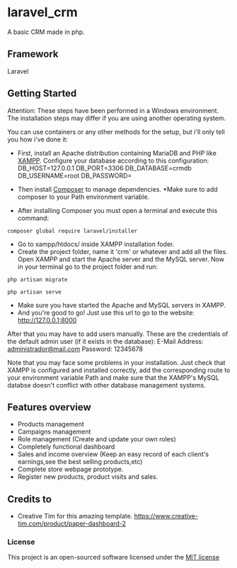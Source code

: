 # laravel_crm

A basic CRM made in php.

## Framework

Laravel

## Getting Started

Attention: These steps have been performed in a Windows environment. The installation steps may differ if you are using another operating system.

You can use containers or any other methods for the setup, but i'll only tell you how i've done it:

- First, install an Apache distribution containing MariaDB and PHP like [XAMPP](https://www.apachefriends.org/). Configure your database according to this configuration:
DB_HOST=127.0.0.1
DB_PORT=3306
DB_DATABASE=crmdb
DB_USERNAME=root
DB_PASSWORD=
 
- Then install [Composer](https://getcomposer.org/) to manage dependencies. *Make sure to add composer to your Path environment variable.
- After installing Composer you must open a terminal and execute this command:

```
composer global require laravel/installer
```
- Go to xampp/htdocs/ inside XAMPP installation foder. 
- Create the project folder, name it 'crm' or whatever and add all the files. Open XAMPP and start the Apache server and the MySQL server. Now in your terminal go to the project folder and run:
```
php artisan migrate
```
```
php artisan serve
```
- Make sure you have started the Apache and MySQL servers in XAMPP.
- And you're good to go! Just use this url to go to the website:
http://127.0.0.1:8000

After that you may have to add users manually. 
These are the credentials of the default admin user (if it exists in the database): 
E-Mail Address: administrador@mail.com
Password: 12345678

Note that you may face some problems in your installation. Just check that XAMPP is configured and installed correctly, add the corresponding route to your environment variable Path and make sure that the XAMPP's MySQL databse doesn't conflict with other  database management systems.

## Features overview

- Products management
- Campaigns management
- Role management (Create and update your own roles)
- Completely functional dashboard
- Sales and income overview (Keep an easy record of each client's earnings,see the best selling products,etc)
- Complete store webpage prototype.
- Register new products, product visits and sales.

## Credits to

- Creative Tim for this amazing template. https://www.creative-tim.com/product/paper-dashboard-2

### License

This project is an open-sourced software licensed under the [MIT license](http://opensource.org/licenses/MIT)



